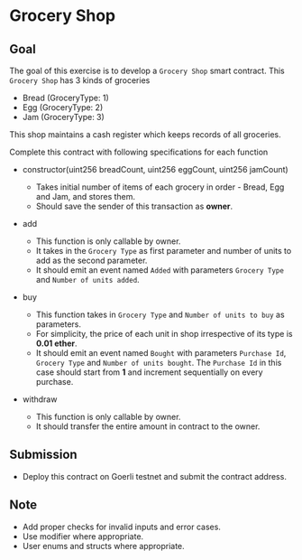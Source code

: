 # Grocery Shop

## Goal

The goal of this exercise is to develop a `Grocery Shop` smart contract. This `Grocery Shop` has 3 kinds of groceries

-   Bread (GroceryType: 1)
-   Egg (GroceryType: 2)
-   Jam (GroceryType: 3)

This shop maintains a cash register which keeps records of all groceries.

Complete this contract with following specifications for each function

-   constructor(uint256 breadCount, uint256 eggCount, uint256 jamCount)

    -   Takes initial number of items of each grocery in order - Bread, Egg and Jam, and stores them.
    -   Should save the sender of this transaction as **owner**.

-   add

    -   This function is only callable by owner.
    -   It takes in the `Grocery Type` as first parameter and number of units to add as the second parameter.
    -   It should emit an event named `Added` with parameters `Grocery Type` and `Number of units added`.

-   buy

    -   This function takes in `Grocery Type` and `Number of units to buy` as parameters.
    -   For simplicity, the price of each unit in shop irrespective of its type is **0.01 ether**.
    -   It should emit an event named `Bought` with parameters `Purchase Id`, `Grocery Type` and `Number of units bought`. The `Purchase Id` in this case should start from **1** and increment sequentially on every purchase.

-   withdraw

    -   This function is only callable by owner.
    -   It should transfer the entire amount in contract to the owner.

## Submission

-   Deploy this contract on Goerli testnet and submit the contract address.


## Note

-   Add proper checks for invalid inputs and error cases.
-   Use modifier where appropriate.
-   User enums and structs where appropriate.
